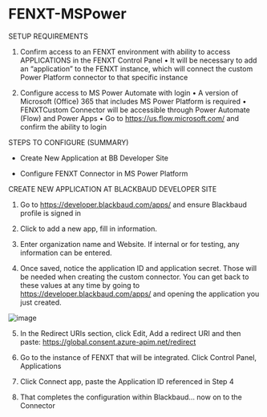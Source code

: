 # FENXT-MSPower

SETUP REQUIREMENTS

1.	Confirm access to an FENXT environment with ability to access APPLICATIONS in the FENXT Control Panel
      •	It will be necessary to add an “application” to the FENXT instance, which will connect the custom Power Platform connector to that specific instance
      
2.	Configure access to MS Power Automate with login
      •	A version of Microsoft (Office) 365 that includes MS Power Platform is required
      •	FENXTCustom Connector will be accessible through Power Automate (Flow) and Power Apps
      •	Go to https://us.flow.microsoft.com/ and confirm the ability to login
     
     
STEPS TO CONFIGURE (SUMMARY)

 - Create New Application at BB Developer Site

 - Configure FENXT Connector in MS Power Platform


CREATE NEW APPLICATION AT BLACKBAUD DEVELOPER SITE

1.	Go to https://developer.blackbaud.com/apps/ and ensure Blackbaud profile is signed in

2.	Click to add a new app, fill in information.  

3.	Enter organization name and Website.  If internal or for testing, any information can be entered.

4.	Once saved, notice the application ID and application secret.  Those will be needed when creating the custom connector.  You can get back to these values at any time by going to https://developer.blackbaud.com/apps/ and opening the application you just created.


![image](https://user-images.githubusercontent.com/70080319/121523030-c1abce80-c9c3-11eb-9859-f1629b4a924e.png)


5.	In the Redirect URIs section, click Edit, Add a redirect URI and then paste:  https://global.consent.azure-apim.net/redirect 

6.	Go to the instance of FENXT that will be integrated.  Click Control Panel, Applications

7.	Click Connect app, paste the Application ID referenced in Step 4

8.	That completes the configuration within Blackbaud… now on to the Connector



